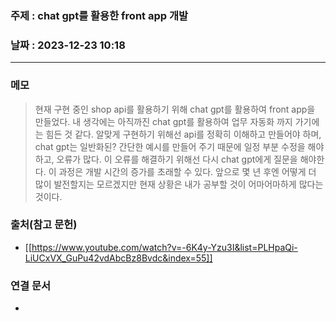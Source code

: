 ### 주제 : chat gpt를 활용한 front app 개발

### 날짜 : 2023-12-23 10:18
----
### 메모
> 현재 구현 중인 shop api를 활용하기 위해 chat gpt를 활용하여 front app을 만들었다. 내 생각에는 아직까진 chat gpt를 활용하여 업무 자동화 까지 가기에는 힘든 것 같다. 알맞게 구현하기 위해선 api를 정확히 이해하고 만들어야 하며, chat gpt는 일반화된? 간단한 예시를 만들어 주기 때문에 일정 부분 수정을 해야하고, 오류가 많다. 이 오류를 해결하기 위해선 다시 chat gpt에게 질문을 해야한다. 이 과정은 개발 시간의 증가를 초래할 수 있다. 앞으로 몇 년 후엔 어떻게 더 많이 발전할지는 모르겠지만 현재 상황은 내가 공부할 것이 어마어마하게 많다는 것이다.

### 출처(참고 문헌)
- [[https://www.youtube.com/watch?v=-6K4y-Yzu3I&list=PLHpaQi-LiUCxVX_GuPu42vdAbcBz8Bvdc&index=55]]

### 연결 문서
-
